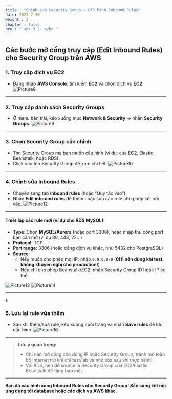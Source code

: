 ```yaml
---
title : "Chỉnh sửa Security Group – Cấu hình Inbound Rules"
date: 2025-7-10
weight : 2
chapter : false
pre : " <b> 3.2. </b> "
---
```


## Các bước mở cổng truy cập (Edit Inbound Rules) cho Security Group trên AWS

### 1. Truy cập dịch vụ EC2

- Đăng nhập **AWS Console**, tìm kiếm **EC2** và chọn dịch vụ **EC2**.
![Picture8](/images/3.2/image8.png)

---

### 2. Truy cập danh sách Security Groups

- Ở menu bên trái, kéo xuống mục **Network & Security** → nhấn **Security Groups**.
![Picture9](/images/3.2/image9.png)

---

### 3. Chọn Security Group cần chỉnh

- Tìm Security Group mà bạn muốn cấu hình (ví dụ: của EC2, Elastic Beanstalk, hoặc RDS).
- Click vào tên Security Group để xem chi tiết.
![Picture10](/images/3.2/image10.png)

---

### 4. Chỉnh sửa Inbound Rules

- Chuyển sang tab **Inbound rules** (hoặc “Quy tắc vào”).
- Nhấn **Edit inbound rules** để thêm hoặc sửa các rule cho phép kết nối vào.
![Picture12](/images/3.2/image12.png)

---

#### Thiết lập các rule mới (ví dụ cho RDS MySQL):

- **Type**: Chọn **MySQL/Aurora** (hoặc port 3306), hoặc nhập thủ công port bạn cần mở (ví dụ 80, 443, 22…)
- **Protocol**: TCP
- **Port range**: 3306 (hoặc cổng dịch vụ khác, như 5432 cho PostgreSQL)
- **Source**: 
  - Nếu muốn cho phép mọi IP: nhập `0.0.0.0/0` (**CHỈ nên dùng khi test, không khuyến nghị cho production!**)
  - Nếu chỉ cho phép Beanstalk/EC2: nhập Security Group ID hoặc IP cụ thể

![Picture13](/images/3.2/image13.png)
![Picture14](/images/3.2/image14.png)

---
s
### 5. Lưu lại rule vừa thêm

- Sau khi thêm/sửa rule, kéo xuống cuối trang và nhấn **Save rules** để lưu cấu hình.
![Picture16](/images/3.2/image16.png)

---

> **Lưu ý quan trọng:**  
> - Chỉ nên mở cổng cho đúng IP hoặc Security Group, tránh mở toàn bộ Internet trừ khi chỉ test/lab và nhớ xóa sau khi thực hành!
> - Với RDS, nên để source là Security Group của EC2/Elastic Beanstalk để tăng bảo mật.

---

**Bạn đã cấu hình xong Inbound Rules cho Security Group! Sẵn sàng kết nối ứng dụng tới database hoặc các dịch vụ AWS khác.**
